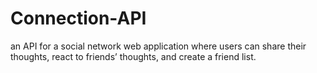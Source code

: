# Connection-API
an API for a social network web application where users can share their thoughts, react to friends’ thoughts, and create a friend list. 
